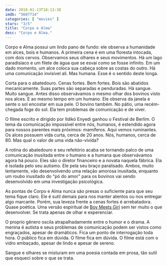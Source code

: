 ```yaml
---
date: 2018-01-13T18:13:38
imdb: "5607714"
categories: [ "movies" ]
stars: "3/5"
title: "Corpo e Alma"
desc: "Corpo e Alma."
---
```

Corpo e Alma possui um lindo pano de fundo: ele observa a humanidade em alces, bois e humanos. A primeira cena é em uma floresta intocada, com dois cervos. Observamos seus olhares e seus movimentos. Há um lago paradisíaco e um filete de água que se esvai como se fosse infinito. Em um dado momento, um alce coloca sua cabeça sobre as costas do outro. Há uma comunicação invisível ali. Mas humana. Esse é o sentido deste longa.

Corta para o abatedouro. Cenas fortes. Bem fortes. Bois são abatidos mecanicamente. Suas partes são separadas e penduradas. Há sangue. Muito sangue. Antes disso observávamos o mesmo olhar dos bovinos visto nos alces. E ao mesmo tempo em um humano. Ele observa da janela e sente o sol encostar em sua pele. O bovino também. No pátio, uma recém-chegada foge do sol. Ela tem problemas de comunicação e de viver.

O filme escrito e dirigido por Ildikó Enyedi ganhou o Festival de Berlim. O tema da comunicação impossível entre nós, humanos, é estendido agora para nossos parentes mais próximos: mamíferos. Aqui vemos ruminantes. Os alces possuem vida curta, cerca de 20 anos. Nós, humanos, cerca de 80. Mas qual o valor de uma vida não-vivida?

A rotina do abatedouro e seu refeitório acaba se tornando palco de uma comunicação inusitada entre o humano e a humana que observávamos agora há pouco. Eles são o diretor financeiro e a novata naquela fábrica. Ela é isolada pelo seu autismo. Ele pela seu braço paralisado. Ambos, muito lentamente, vão desenvolvendo uma relação amorosa inusitada, enquanto um roubo inusitado do "pó do amor" para os bovinos vai sendo desenvolvido em uma investigação psicológica.

As pontas de Corpo e Alma nunca são presas o suficiente para que seu tema fique claro. Ele é sutil demais para nos manter atentos ou nos entregar algo marcante. Porém, sua leveza frente a cenas fortes é arrebatadora. Quase poética. Uma versão espiritual de [Boy Meets Girl](/boy-meets-girl-1984) sem ter muito o que desenvolver. Se trata apenas de olhar e experenciar.

O proprio gênero oscila atrapalhadamente entre o humor e o drama. A menina é autista e seus problemas de comunicação podem ser vistos como engraçados, apesar de dramáticos. Fica um ponto de interrogação toda hora. O público fica em dúvida. O filme fica em dúvida. O filme está com o vidro embaçado, apesar de lindo e apesar de sereno.

Sangue e olhares se misturam em uma poesia contada em prosa, tão sutil que esqueci sobre o que se trata.
